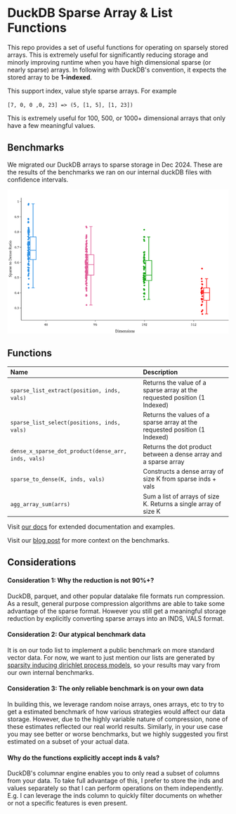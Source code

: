 # DuckDB Sparse Array & List Functions
This repo provides a set of useful functions for operating on sparsely stored arrays. This is extremely useful for significantly reducing storage and minorly improving runtime when you have high dimensional sparse (or nearly sparse) arrays. In following with DuckDB's convention, it expects the stored array to be **1-indexed**.

This support index, value style sparse arrays. For example

`[7, 0, 0 ,0, 23] => (5, [1, 5], [1, 23]) `

This is extremely useful for 100, 500, or 1000+ dimensional arrays that only have a few meaningful values.


## Benchmarks

We migrated our DuckDB arrays to sparse storage in Dec 2024. These are the results of the benchmarks we ran on our internal duckDB files with confidence intervals. 

![Benchmarks](static/sparse-box-plot.png)


## Functions
| Name | Description |
|:--|:-------|
| `sparse_list_extract(position, inds, vals)` | Returns the value of a sparse array at the requested position (1 Indexed) |
| `sparse_list_select(positions, inds, vals)` | Returns the values of a sparse array at the requested position (1 Indexed) |
| `dense_x_sparse_dot_product(dense_arr, inds, vals)` | Returns the dot product between a dense array and a sparse array |
| `sparse_to_dense(K, inds, vals)` | Constructs a dense array of size K from sparse inds + vals |
| `agg_array_sum(arrs)` | Sum a list of arrays of size K. Returns a single array of size K |


Visit [our docs](https://sturdystatistics.com/docs/reference/SparseSQL.html) for extended documentation and examples.

Visit our [blog post](https://blog.sturdystatistics.com/posts/sparse_duckdb/) for more context on the benchmarks. 

## Considerations

#### Consideration 1: Why the reduction is not 90%+?

DuckDB, parquet, and other popular datalake file formats run compression. As a result, general purpose compression algorithms are able to take some advantage of the sparse format. However you still get a meaningful storage reduction by explicitly converting sparse arrays into an INDS, VALS format. 


#### Consideration 2: Our atypical benchmark data
It is on our todo list to implement a public benchmark on more standard vector data. For now, we want to just mention our lists are generated by [sparsity inducing dirichlet process models](https://sturdystatistics.com/features/#structure), so your results may vary from our own internal benchmarks.

#### Consideration 3: The only reliable benchmark is on your own data
In building this, we leverage random noise arrays, ones arrays, etc to try to get a estimated benchmark of how various strategies would affect our data storage. However, due to the highly variable nature of compression, none of these estimates reflected our real world results. Similarly, in your use case you may see better or worse benchmarks, but we highly suggested you first estimated on a subset of your actual data.

#### Why do the functions explicitly accept inds & vals?
DuckDB's columnar engine enables you to only read a subset of columns from your data. To take full advantage of this, I prefer to store the inds and values separately so that I can perform operations on them independently. E.g. I can leverage the inds column to quickly filter documents on whether or not a specific features is even present.




